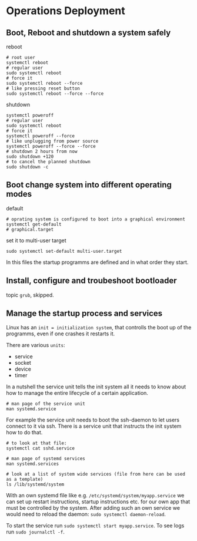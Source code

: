 # Operations Deployment

## Boot, Reboot and shutdown a system safely

reboot

```shell
# root user
systemctl reboot
# regular user
sudo systemctl reboot
# force it
sudo systemctl reboot --force
# like pressing reset button
sudo systemctl reboot --force --force
```

shutdown

```shell
systemctl poweroff
# regular user
sudo systemctl reboot
# force it
systemctl poweroff --force
# like unplugging from power source
systemctl poweroff --force --force
# shutdown 2 hours from now
sudo shutdown +120
# to cancel the planned shutdown
sudo shutdown -c
```

## Boot change system into different operating modes

default

```shell
# oprating system is configured to boot into a graphical environment
systemctl get-default
# graphical.target
```

set it to multi-user target

```shell
sudo systemctl set-default multi-user.target
```

In this files the startup programms are defined and in what order they start.

## Install, configure and troubeshoot bootloader

topic `grub`, skipped.

## Manage the startup process and services

Linux has an `init = initialization system`, that controlls the boot up of the programms, even if one crashes it restarts it.

There are various `units`:

- service
- socket
- device
- timer

In a nutshell the service unit tells the init system all it needs to know about how to manage the entire lifecycle of a certain application.

```shell
# man page of the service unit
man systemd.service
```

For example the service unit needs to boot the ssh-daemon to let users connect to it via ssh.
There is a service unit that instructs the init system how to do that.

```shell
# to look at that file:
systemctl cat sshd.service
```

```shell
# man page of systemd services
man systemd.services
```

```shell
# look at a list of system wide services (file from here can be used as a template)
ls /lib/systemd/system
```

With an own systemd file like e.g. `/etc/systemd/system/myapp.service` we can set up restart instructions, startup instructions etc. for our own app that must be controlled by the system.
After adding such an own service we would need to reload the daemon: `sudo systemctl daemon-reload`.

To start the service run `sudo systemctl start myapp.service`.
To see logs run `sudo journalctl -f`.
